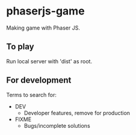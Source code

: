 # phaserjs-game
Making game with Phaser JS.  

## To play
Run local server with 'dist' as root.  

## For development  
Terms to search for:
- DEV
    - Developer features, remove for production
- FIXME
    - Bugs/incomplete solutions